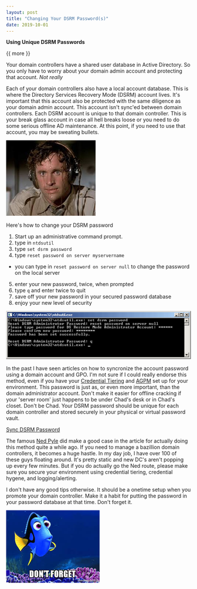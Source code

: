 ```yaml
---
layout: post
title: "Changing Your DSRM Password(s)"
date: 2019-10-01
---
```


**Using Unique DSRM Passwords**

{{ more }}

Your domain controllers have a shared user database in Active Directory.  So you only have to worry about your domain admin account and protecting that account.  _Not really_

Each of your domain controllers also have a local account database.  This is where the Directory Services Recovery Mode (DSRM) account lives.  It's important that this account also be protected with the same diligence as your domain admin account.  This account isn't sync'ed between domain controllers. Each DSRM account is unique to that domain controller.  This is your break glass account in case all hell breaks loose or you need to do some serious offline AD maintenance.  At this point, if you need to use that account, you may be sweating bullets.  

![alt text](https://raw.githubusercontent.com/soccershoe/JustAnotherAdmin/master/images/sweating.jpg)

Here's how to change your DSRM password
1. Start up an administrative command prompt.
2. type in `ntdsutil`
3. type `set dsrm password`
4. type `reset password on server myservername`
  * you can type in `reset password on server null` to change the password on the local server
5. enter your new password, twice, when prompted
6. type `q` and enter twice to quit
7. save off your new password in your secured password database
8. enjoy your new level of security

[![alt text](https://raw.githubusercontent.com/soccershoe/JustAnotherAdmin/master/images/dsrm.png "All Secured Here Sir!")](https://raw.githubusercontent.com/soccershoe/JustAnotherAdmin/master/images/dsrm.png)

In the past I have seen articles on how to syncronize the account password using a domain account and GPO.  I'm not sure if I could really endorse this method, even if you have your [Credential Tiering](https://soccershoe.github.io/JustAnotherAdmin/blog/2020/01/07/CredentialTiering) and [AGPM](https://docs.microsoft.com/en-us/microsoft-desktop-optimization-pack/agpm/) set up for your environment.  This password is just as, or even more important, than the domain administrator account.  Don't make it easier for offline cracking if your 'server room' just happens to be under Chad's desk or in Chad's closet.  Don't be Chad.  Your DSRM password should be unique for each domain controller and stored securely in your physical or virtual password vault.  

[Sync DSRM Password](https://blogs.technet.microsoft.com/askds/2009/03/11/ds-restore-mode-password-maintenance/)

The famous [Ned Pyle](https://twitter.com/nerdpyle) did make a good case in the article for actually doing this method quite a while ago.  If you need to manage a bazillion domain controllers, it becomes a huge hastle.  In my day job, I have over 100 of these guys floating around.  It's pretty static and new DC's aren't popping up every few minutes.  But if you do actually go the Ned route, please make sure you secure your environment using credential tiering, credential hygene, and logging/alerting.  

I don't have any good tips otherwise.  It should be a onetime setup when you promote your domain controller.  Make it a habit for putting the password in your password database at that time.  Don't forget it.

![alt text](https://raw.githubusercontent.com/soccershoe/JustAnotherAdmin/master/images/dontforget.jpg)

